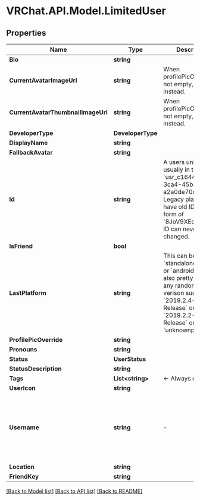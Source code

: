 # VRChat.API.Model.LimitedUser

## Properties

Name | Type | Description | Notes
------------ | ------------- | ------------- | -------------
**Bio** | **string** |  | [optional] 
**CurrentAvatarImageUrl** | **string** | When profilePicOverride is not empty, use it instead. | [optional] 
**CurrentAvatarThumbnailImageUrl** | **string** | When profilePicOverride is not empty, use it instead. | [optional] 
**DeveloperType** | **DeveloperType** |  | 
**DisplayName** | **string** |  | 
**FallbackAvatar** | **string** |  | [optional] 
**Id** | **string** | A users unique ID, usually in the form of &#x60;usr_c1644b5b-3ca4-45b4-97c6-a2a0de70d469&#x60;. Legacy players can have old IDs in the form of &#x60;8JoV9XEdpo&#x60;. The ID can never be changed. | 
**IsFriend** | **bool** |  | 
**LastPlatform** | **string** | This can be &#x60;standalonewindows&#x60; or &#x60;android&#x60;, but can also pretty much be any random Unity verison such as &#x60;2019.2.4-801-Release&#x60; or &#x60;2019.2.2-772-Release&#x60; or even &#x60;unknownplatform&#x60;. | 
**ProfilePicOverride** | **string** |  | [optional] 
**Pronouns** | **string** |  | [optional] 
**Status** | **UserStatus** |  | 
**StatusDescription** | **string** |  | 
**Tags** | **List&lt;string&gt;** | &lt;- Always empty. | 
**UserIcon** | **string** |  | [optional] 
**Username** | **string** | -| **DEPRECATED:** VRChat API no longer return usernames of other users. [See issue by Tupper for more information](https://github.com/pypy-vrc/VRCX/issues/429). | [optional] 
**Location** | **string** |  | [optional] 
**FriendKey** | **string** |  | [optional] 

[[Back to Model list]](../README.md#documentation-for-models) [[Back to API list]](../README.md#documentation-for-api-endpoints) [[Back to README]](../README.md)

